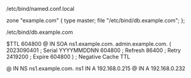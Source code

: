 
/etc/bind/named.conf.local

zone "example.com" {
	type master;
	file "/etc/bind/db.example.com";
};


/etc/bind/db.example.com 

$TTL 604800
@   IN  SOA ns1.example.com. admin.example.com. (
       2023090401        ; Serial YYYYMMDDNN
           604800        ; Refresh
            86400        ; Retry
          2419200        ; Expire
           604800 )      ; Negative Cache TTL

@   IN  NS  ns1.example.com.
ns1 IN  A   192.168.0.215
@ IN  A   192.168.0.232

